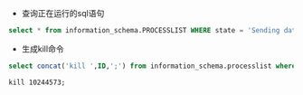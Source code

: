 - 查询正在运行的sql语句
```sql
select * from information_schema.PROCESSLIST WHERE state = 'Sending data';
```

- 生成kill命令
```sql
select concat('kill ',ID,';') from information_schema.processlist where state = 'Sending data';
```

`kill 10244573;`
